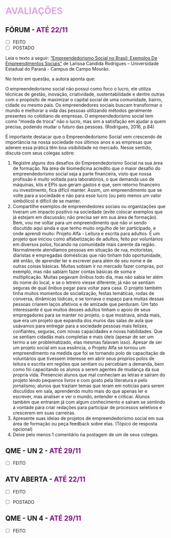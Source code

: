 # <span style="color:#e0a5e7">**AVALIAÇÕES**</span>

## FÓRUM - <span style="color:purple">ATÉ 22/11</span>

* [ ] FEITO
* [ ] POSTADO

Leia o texto a seguir: [“Empreendedorismo Social no Brasil: Exemplos De Empreendimentos Sociais”](https://periodicos.uem.br/ojs/index.php/rev_prod/article/view/52360/pdf) de Larissa Candida Rodrigues – Universidade Estadual do Paraná - Campus de Campo Mourão.

No texto em questão, a autora aponta que:

O empreendedorismo social não possui como foco o lucro, ele utiliza técnicas de gestão, inovação, criatividade, sustentabilidade e dentre outras com o propósito de maximizar o capital social de uma comunidade, bairro, cidade ou mesmo país. Os empreendedores sociais buscam transformar o mundo e melhorar a vida das pessoas utilizando métodos geralmente presentes no cotidiano de empresas. O empreendedorismo social tem como “moeda de troca” não o lucro, mas sim a satisfação em ajudar a quem precisa, podendo mudar o futuro das pessoas. (Rodrigues, 2016, p.84)

É importante destacar que o Empreendedorismo Social vem crescendo de importância na nossa sociedade nos últimos anos e as empresas que aderem essa prática têm boa visibilidade no mercado. Nesse sentido, discuta com seus colegas sobre:

1. Registre alguns dos desafios do Empreendedorismo Social na sua área de formação.
   Na área de biomedicina acredito que o maior desafio do empreendedorismo social seja a parte financeira, visto que nossa profissão é muito voltada para laboratórios, o que demanda uso de máquinas, kits e EPIs que geram gastos e que, sem retorno financeiro ou investimento, fica difícil manter. Assim, um empreendimento que se volte para a sociedade e não para esse lucro (ou pelo menos um valor simbólico) é difícil de se manter.
2. Compartilhe exemplos de empreendedores sociais ou organizações que tiveram um impacto positivo na sociedade (evite colocar exemplos que já estejam em discussão; não precisa ser em sua área de formação).
   Bem, vou me voltar para um empreendimento que não vi sendo discutido aqui ainda e que tenho muito orgulho de ter participado, e onde aprendi muito: Projeto Alfa - Leitura e escrita para adultos. É um projeto que iniciou como alfabetização de adultos, feito por voluntários em diversos polos, focando na comunidade mais carente da região. Normalmente atendíamos pessoas em situação de rua, motoristas, diaristas e empregadas domésticas que não tinham tido oportunidade, até então, de aprender ler e escrever para além de seu nome e de outras coisas básicas. Muitas sobiam ir no mercado fazer compras, por exemplo, mas não sabiam fazer contas básicas de soma e multiplicação. Muitas pegavam ônibus todo dia, mas não sabia ler além do nome do local, e se o letreiro viesse diferente, já não se sentiam seguras de qual ônibus pegar para voltar para casa. O projeto também tinha muitos momentos de socialização, festas temáticas, rodas de conversa, dinâmicas lúdicas, e se tornava o espaço para muitas dessas pessoas criarem laços afetivos e de amizade que perduram.
   Um fato interessante é que muitos desses adultos tinham o apoio de seus empregadores para se manter no projeto, o que mostrava, ainda mais, que era um projeto que expandia dos muros das salas de aula que usávamos para entregar para a sociedade pessoas mais felizes, confiantes, seguras, com novas capacidades e novas habilidades. Que se sentiam cidadãs mais completas e mais úteis (apesar de ser um termo a ser problematizado, elas mesmas falavam isso).
   Apesar de ser um projeto social em sua essência, o Projeto Alfa se tornou um empreendimento na medida que foi se tornando polo de capacitação de voluntários que tivessem interesse em abrir seus proprios polos de leitura e escrita em regiões que sentiam ou percebiam a demanda, bem como foi capacitando os alunos a serem agentes de mudança da sua propria vida. Presenciei alunos que mal conheciam as letras e saíram do projeto lendo pequenos livros e com gosto pela literatura e pelo jornalismo; alunos que traziam temas que leram em notícias para serem discutidos em sala, aprendendo muito mais do que apenas ler e escrever, mas analiser e ver o mundo, entender e criticar. Alunos também que entraram já com algum conhecimento e saíram se sentindo a vontade para criar redações para participar de processos seletivos e crescerem em suas carreiras.
3. Apresente suas ideias de projetos de empreendedorismo social em sua área de formação ou peça feedback sobre elas. (Tópico de resposta opcional)
4. Deixe pelo menos 1 comentário na postagem de um de seus colegas.

## QME - UN 2 - <span style="color:purple">ATÉ 29/11</span>

* [ ] FEITO

## ATV ABERTA - <span style="color:purple">ATÉ 22/11</span>

* [ ] FEITO

* [ ] POSTADO

## QME - UN 4 - <span style="color:purple">ATÉ 29/11</span>

* [ ] FEITO
